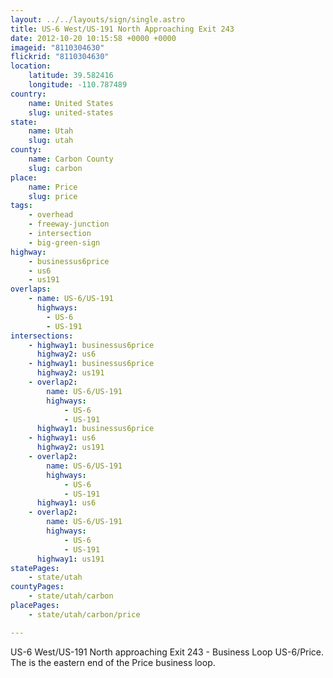 ```yaml
---
layout: ../../layouts/sign/single.astro
title: US-6 West/US-191 North Approaching Exit 243
date: 2012-10-20 10:15:58 +0000 +0000
imageid: "8110304630"
flickrid: "8110304630"
location:
    latitude: 39.582416
    longitude: -110.787489
country:
    name: United States
    slug: united-states
state:
    name: Utah
    slug: utah
county:
    name: Carbon County
    slug: carbon
place:
    name: Price
    slug: price
tags:
    - overhead
    - freeway-junction
    - intersection
    - big-green-sign
highway:
    - businessus6price
    - us6
    - us191
overlaps:
    - name: US-6/US-191
      highways:
        - US-6
        - US-191
intersections:
    - highway1: businessus6price
      highway2: us6
    - highway1: businessus6price
      highway2: us191
    - overlap2:
        name: US-6/US-191
        highways:
            - US-6
            - US-191
      highway1: businessus6price
    - highway1: us6
      highway2: us191
    - overlap2:
        name: US-6/US-191
        highways:
            - US-6
            - US-191
      highway1: us6
    - overlap2:
        name: US-6/US-191
        highways:
            - US-6
            - US-191
      highway1: us191
statePages:
    - state/utah
countyPages:
    - state/utah/carbon
placePages:
    - state/utah/carbon/price

---
```

US-6 West/US-191 North approaching Exit 243 - Business Loop US-6/Price.  The is the eastern end of the Price business loop.